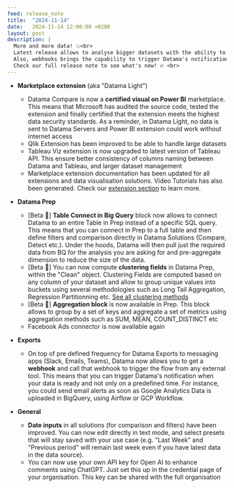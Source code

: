 ```yaml
---
feed: release_note
title:  "2024-11-14"
date:   2024-11-14 12:00:00 +0200
layout: post
description: |
  More and more data! 💥<br>
  Latest release allows to analyse bigger datasets with the ability to connect directly to full bigquery tables or cluster and aggregate directly in Datama Prep.<br>
  Also, webhooks brings the capability to trigger Datama's notification on demand 🥳<br>
  Check our full release note to see what's new! 🔥 <br>
---
```


* **Marketplace extension** (aka "Datama Light")
  * Datama Compare is now a **certified visual on Power BI** marketplace. This means that Microsoft has audited the source code, tested the extension and finally certified that the extension meets the highest data security standards. As a reminder, in Datama Light, no data is sent to Datama Servers and Power BI extension could work without internet access
  * Qlik Extension has been improved to be able to handle large datasets
  * Tableau Viz extension is now upgraded to latest version of Tableau API. This ensure better consistency of columns naming between Datama and Tableau, and larger dataset management
  * Marketplace extension documentation has been updated for all extensions and data visualisation solutions. Video Tutorials has also been generated. Check our [extension section]({{site.url}}/{{site.baseurl}}/extensions/how-to-use/index.html) to learn more. 

* **Datama Prep**
  * [Beta 🧪] **Table Connect in Big Query** block now allows to connect Datama to an entire Table in Prep instead of a specific SQL query. This means that you can connect in Prep to a full table and then define filters and comparison directly in Datama Solutions (Compare, Detect etc.). Under the hoods, Datama will then pull just the required data from BQ for the analysis you are asking for and pre-aggregate dimension to reduce the size of the data. 
  * [Beta 🧪] You can now compute **clustering fields** in Datama Prep, within the "Clean" object. Clustering Fields are computed based on any column of your dataset and allow to group unique values into buckets using several methodologies such as Long Tail Aggregation, Regression Partitionning etc. [See all clustering methods]({{site.url}}/{{site.baseurl}}/core_app/new/prep/clustering#clustering-methods) 
  * [Beta 🧪] **Aggregation block** is now available in Prep. This block allows to group by a set of keys and aggregate a set of metrics using aggregation methods such as SUM, MEAN, COUNT_DISTINCT etc
  * Facebook Ads connector is now available again

* **Exports**
  * On top of pre defined frequency for Datama Exports to messaging apps (Slack, Emails, Teams), Datama now allows you to get a **webhook** and call that webhook to trigger the flow from any external tool. This means that you can trigger Datama's notification when your data is ready and not only on a predefined time. For instance, you could send email alerts as soon as Google Analytics Data is uploaded in BigQuery, using Airflow or GCP Workflow. 


* **General**
  * **Date inputs** in all solutions (for comparison and filters) have been improved. You can now edit directly in text mode, and select presets that will stay saved with your use case (e.g. "Last Week" and "Previous period" will remain last week even if you have latest data in the data source).
  * You can now use your own API key for Open AI to enhance comments using ChatGPT. Just set this up in the credential page of your organisation. This key can be shared with the full organisation 




